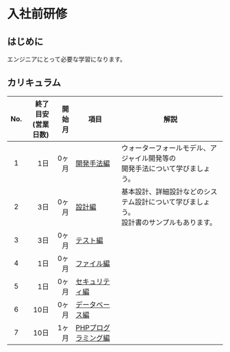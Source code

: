 # 入社前研修

## はじめに

エンジニアにとって必要な学習になります。

## カリキュラム

| No. | 終了目安<br>(営業日数) | 開始月 | 項目 | 解説 |
| :---: | ---: | ---: | --- | --- |
| 1 | 1日 | 0ヶ月 | [開発手法編](./development-methods/index.md) | ウォーターフォールモデル、アジャイル開発等の<br>開発手法について学びましょう。 |
| 2 | 3日 | 0ヶ月 | [設計編](./design/index.md) | 基本設計、詳細設計などのシステム設計について学びましょう。<br>設計書のサンプルもあります。 |
| 3 | 3日 | 0ヶ月 | [テスト編](./test/index.md) |  |
| 4 | 1日 | 0ヶ月 | [ファイル編](./file/index.md) |  |
| 5 | 1日 | 0ヶ月 | [セキュリティ編](./security/index.md) |  |
| 6 | 10日 | 0ヶ月 | [データベース編](./database/index.md) |  |
| 7 | 10日 | 1ヶ月 | [PHPプログラミング編](./php/index.md) |  |
